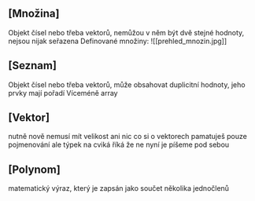 ## [Množina]
Objekt čísel nebo třeba vektorů, nemůžou v něm být dvě stejné hodnoty, nejsou nijak seřazena
Definované množiny:
![[prehled_mnozin.jpg]]
## [Seznam]
Objekt čísel nebo třeba vektorů, může obsahovat duplicitní hodnoty, jeho prvky mají pořadí
Víceméně array
## [Vektor]
nutně nově nemusí mít velikost ani nic co si o vektorech pamatuješ
pouze pojmenování ale týpek na cviká říká že ne
nyní je píšeme pod sebou
## [Polynom]
matematický výraz, který je zapsán jako součet několika jednočlenů